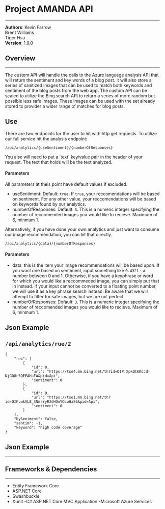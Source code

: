 
# Project AMANDA API
-----
**Authors**:
Kevin Farrow <br>
Brent Williams <br>
Tiger Hsu <br>
**Version**: 1.0.0

## Overview
-----
The custom API will handle the calls to the Azure language analysis API that will return the sentiment and key words of a blog post. It will also store a series of sanitized images that can be used to match both keywords and sentiment of the blog posts from the web app. The custom API can be scaled to utilize the Bing search API to return a series of more random but possible less safe images. These images can be used with the set already stored to provider a wider range of matches for blog posts.


## Use
There are two endpoints for the user to hit with http get requests. To utilize our full service hit the analysis endpoint:
```
/api/analytics/{useSentiment}/{numberOfResponses}
```
You also will need to put a 'text' key/value pair in the header of your request. The text that holds will be the text analyzed.
#### Parameters
All parameters at theis point have default values if excluded.
- useSentiment: Default: `true`. If `true`, your reccomendations will be based on sentiment. For any other value, your reccomendations will be based on keywords found by our analytics.
- numberOfResponses: Default: `3`. This is a numeric integer specifying the number of reccomended images you would like to recieve. Maximum of 6, minmum 1.

Alternatively, if you have done your own analytics and just want to consume our image recommendation, you can hit that directly.
```
/api/analytics/{data}/{numberOfResponses}
```
#### Parameters
- data: this is the item your image recommendations will be based upon. If you want one based on sentiment, input something like `0.4321` - a number between 0 and 1. Otherwise, if you have a keyphrase or word for which you would like a reccommeded image, you can simply put that in instead. If your input cannot be converted to a floating point number, we will use it as a key phrase search instead. Be aware that we will attempt to filter for safe images, but we are not perfect.
- numberOfResponses: Default: `3`. This is a numeric integer specifying the number of reccomended images you would like to recieve. Maximum of 6, minmum 1.

## Json Example
`/api/analytics/rue/2`
-----
```
{
    "rec": [
        {
            "id": 0,
            "url": "https://tse4.mm.bing.net/th?id=OIP.XpkOCKKcJd-KjGQ8c5QEEAHaEW&pid=Api",
            "sentiment": 0
        },
        {
            "id": 0,
            "url": "https://tse1.mm.bing.net/th?id=OIP.wkVL8_SNmrryRZdHQnYOLwHaE6&pid=Api",
            "sentiment": 0
        }
    ],
    "bySeniment": false,
    "sentim": -1,
    "keyword": "high code coverage"
}
```

## Json Example
-----

## Frameworks & Dependencies
-----
- Entity Framework Core
- ASP.NET Core
- Swashbuckle
- Xunit
-C# ASP.NET Core MVC Application
-Microsoft Azure Services
